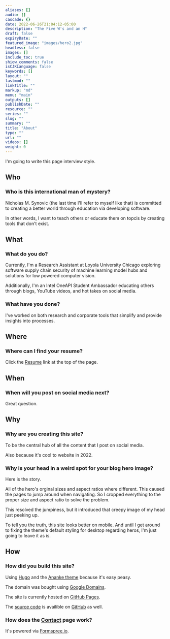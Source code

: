 ```yaml
---
aliases: []
audio: []
cascade: {}
date: 2022-06-26T21:04:12-05:00
description: "The Five W's and an H"
draft: false
expiryDate: ""
featured_image: "images/hero2.jpg"
headless: false
images: []
include_toc: true
shiow_comments: false
isCJKLanguage: false
keywords: []
layout: ""
lastmod: ""
linkTitle: ""
markup: "md"
menu: "main"
outputs: []
publishDate: ""
resource: ""
series: ""
slug: ""
summary: ""
title: "About"
type: ""
url: ""
videos: []
weight: 0
---
```


I'm going to write this page interview style.

## Who

### Who is this international man of mystery?

Nicholas M. Synovic (the last time I'll refer to myself like that) is committed
to creating a better world through education via developing software.

In other words, I want to teach others or educate them on topcis by creating
tools that don't exist.

## What

### What do you do?

Currently, I'm a Research Assistant at Loyola University Chicago exploring
software supply chain security of machine learning model hubs and solutions
for low powered computer vision.

Additionally, I'm an Intel OneAPI Student Ambassador educating others through
blogs, YouTube videos, and hot takes on social media.

### What have you done?

I've worked on both research and corporate tools that simplify and provide
insights into processes.

## Where

### Where can I find your resume?

Click the [Resume](https://github.com/NicholasSynovic/nsynovic.dev/raw/main/static/resumes/Nicholas_Synovic-Resume.pdf) link at the top of the page.

## When

### When will you post on social media next?

Great question.

## Why

### Why are you creating this site?

To be the central hub of all the content that I post on social media.

Also because it's cool to website in 2022.

### Why is your head in a weird spot for your blog hero image?

Here is the story.

All of the hero's orginal sizes and aspect ratios where different.
This caused the pages to jump around when navigating.
So I cropped everything to the proper size and aspect ratio to solve the problem.

This resolved the jumpiness, but it introduced that creepy image of my head just peeking up.

To tell you the truth, this site looks better on mobile. And until I get around to fixing the theme's default styling for desktop regarding heros, I'm just going to leave it as is.
## How

### How did you build this site?

Using [Hugo](https://gohugo.io) and the
[Ananke theme](https://github.com/theNewDynamic/gohugo-theme-ananke)
because it's easy peasy.

The domain was bought using [Google Domains](https://domains.google.com).

The site is currently hosted on [GitHub Pages](https://pages.github.com/).

The [source code](https://github.com/NicholasSynovic/nsynovic.dev) is
availible on [GitHub](https://github.com) as well.

### How does the [Contact](../contact) page work?

It's powered via [Formspree.io](https://formspree.io).
